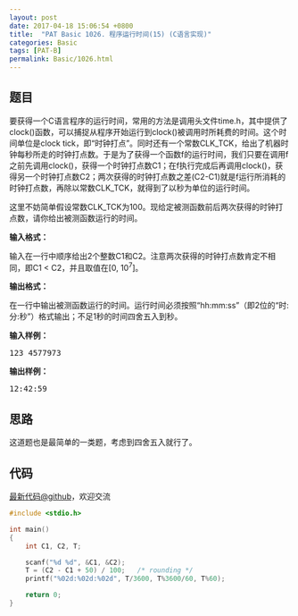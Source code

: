 ```yaml
---
layout: post
date: 2017-04-18 15:06:54 +0800
title:  "PAT Basic 1026. 程序运行时间(15) (C语言实现)"
categories: Basic
tags: [PAT-B]
permalink: Basic/1026.html
---
```


## 题目

<div id="problemContent">
<p>
要获得一个C语言程序的运行时间，常用的方法是调用头文件time.h，其中提供了clock()函数，可以捕捉从程序开始运行到clock()被调用时所耗费的时间。这个时间单位是clock tick，即“时钟打点”。同时还有一个常数CLK_TCK，给出了机器时钟每秒所走的时钟打点数。于是为了获得一个函数f的运行时间，我们只要在调用f之前先调用clock()，获得一个时钟打点数C1；在f执行完成后再调用clock()，获得另一个时钟打点数C2；两次获得的时钟打点数之差(C2-C1)就是f运行所消耗的时钟打点数，再除以常数CLK_TCK，就得到了以秒为单位的运行时间。
</p>
<p>这里不妨简单假设常数CLK_TCK为100。现给定被测函数前后两次获得的时钟打点数，请你给出被测函数运行的时间。</p>
<p><b>
输入格式：
</b></p>
<p>
输入在一行中顺序给出2个整数C1和C2。注意两次获得的时钟打点数肯定不相同，即C1 &lt; C2，并且取值在[0, 10<sup>7</sup>]。
</p>
<p><b>
输出格式：
</b></p>
<p>
在一行中输出被测函数运行的时间。运行时间必须按照“hh:mm:ss”（即2位的“时:分:秒”）格式输出；不足1秒的时间四舍五入到秒。
</p>
<b>输入样例：</b><pre>
123 4577973
</pre>
<b>输出样例：</b><pre>
12:42:59
</pre>
</div>

## 思路

这道题也是最简单的一类题，考虑到四舍五入就行了。

## 代码

[最新代码@github](https://github.com/OliverLew/PAT/blob/master/PATBasic/1026.c)，欢迎交流
```c
#include <stdio.h>

int main()
{
    int C1, C2, T;

    scanf("%d %d", &C1, &C2);
    T = (C2 - C1 + 50) / 100;   /* rounding */
    printf("%02d:%02d:%02d", T/3600, T%3600/60, T%60);

    return 0;
}

```